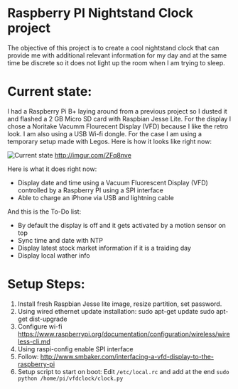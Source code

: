 # Raspberry PI Nightstand Clock project

The objective of this project is to create a cool nightstand clock 
that can provide me with additional relevant information for my day 
and at the same time be discrete so it does not light up the room
when I am trying to sleep.

# Current state:

I had a Raspberry Pi B+ laying around from a previous project so I dusted it
and flashed a 2 GB Micro SD card with Raspbian Jesse Lite. For the display
I chose a Noritake Vacumm Flourecent Display (VFD) because I like the retro look.
I am also using a USB Wi-fi dongle.
For the case I am using a temporary setup made with Legos. Here is how it looks like right now:

![Current state](http://imgur.com/ZFq8nve)
http://imgur.com/ZFq8nve

Here is what it does right now:

 * Display date and time using a Vacuum Fluorescent Display (VFD) controlled by a Raspberry PI using a SPI interface 
 * Able to charge an iPhone via USB and lightning cable

And this is the To-Do list:

 * By default the display is off and it gets activated by a motion sensor on top 
 * Sync time and date with NTP
 * Display latest stock market information if it is a traiding day
 * Display local wather info

# Setup Steps:

1. Install fresh Raspbian Jesse lite image, resize partition, set password.
1. Using wired ethernet update installation:
	sudo apt-get update
	sudo apt-get dist-upgrade
1. Configure wi-fi
	https://www.raspberrypi.org/documentation/configuration/wireless/wireless-cli.md
1. Using raspi-config enable SPI interface
1. Follow:
	http://www.smbaker.com/interfacing-a-vfd-display-to-the-raspberry-pi
1. Setup script to start on boot:
	Edit `/etc/local.rc` and add at the end `sudo python /home/pi/vfdclock/clock.py`
